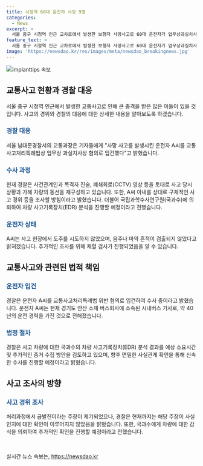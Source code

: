 ```yaml
---
title: 시청역 60대 운전자 사망 9명
categories:
  - News
excerpt: >
  서울 중구 시청역 인근 교차로에서 발생한 보행자 사망사고로 60대 운전자가 업무상과실치사상 혐의로 입건됐다. 사고차량은 국과수로 옮겨져 경찰의 EDR분석이 예정되고, 차량 사고 기록 분석에는 1∼2개월이 소요된다. 정용우 남대문경찰서 교통과장은 계속된 사실관계 확인과 결정적 증거 확보에 힘을 쏟고 있으며, 현장 보존과 증거 수집이 진행 중이라고 밝혔다. 현재 운전자에 대한 추가 조사와 채혈이 진행 중이며, 사건에 대한 전반적인 경위에 대해서는 아직 미지수이다.
feature_text: >
  서울 중구 시청역 인근 교차로에서 발생한 보행자 사망사고로 60대 운전자가 업무상과실치사상 혐의로 입건됐다. 사고차량은 국과수로 옮겨져 경찰의 EDR분석이 예정되고, 차량 사고 기록 분석에는 1∼2개월이 소요된다. 정용우 남대문경찰서 교통과장은 계속된 사실관계 확인과 결정적 증거 확보에 힘을 쏟고 있으며, 현장 보존과 증거 수집이 진행 중이라고 밝혔다. 현재 운전자에 대한 추가 조사와 채혈이 진행 중이며, 사건에 대한 전반적인 경위에 대해서는 아직 미지수이다.
image: 'https://newsdao.kr/res/images/meta/newsdao_breakingnews.jpg'
---
```


<p><img src="https://newsdao.kr/res/images/meta/newsdao_breakingnews.jpg" alt="implanttips 속보" /></p>

<h2 data-ke-size="size26">교통사고 현황과 경찰 대응</h2>

<p data-ke-size="size16">서울 중구 시청역 인근에서 발생한 교통사고로 인해 큰 충격을 받은 많은 이들이 있을 것입니다. 사고의 경위와 경찰의 대응에 대한 상세한 내용을 알아보도록 하겠습니다.</p>

<h3><b><span style="color: #1a5490;">경찰 대응</span></b></h3>

<p>서울 남대문경찰서의 교통과장은 기자들에게 "사망 사고를 발생시킨 운전자 A씨를 교통사고처리특례법상 업무상 과실치사상 혐의로 입건했다"고 밝혔습니다.</p>

<h3><b><span style="color: #1a5490;">수사 과정</span></b></h3>

<p>현재 경찰은 사건관계인과 목격자 진술, 폐쇄회로(CCTV) 영상 등을 토대로 사고 당시 상황과 가해 차량의 동선을 재구성하고 있습니다. 또한, A씨 아내를 상대로 구체적인 사고 경위 등을 조사할 방침이라고 밝혔습니다. 더불어 국립과학수사연구원(국과수)에 의뢰하여 차량 사고기록장치(EDR) 분석을 진행할 예정이라고 전했습니다.</p>

<h3><b><span style="color: #1a5490;">운전자 상태</span></b></h3>

<p>A씨는 사고 현장에서 도주를 시도하지 않았으며, 음주나 마약 흔적이 검출되지 않았다고 밝혀졌습니다. 추가적인 조사를 위해 채혈 검사가 진행되었음을 알 수 있습니다.</p>

<h2 data-ke-size="size26">교통사고와 관련된 법적 책임</h2>

<h3><b><span style="color: #1a5490;">운전자 입건</span></b></h3>

<p>경찰은 운전자 A씨를 교통사고처리특례법 위반 혐의로 입건하여 수사 중이라고 밝혔습니다. 운전자 A씨는 현재 경기도 안산 소재 버스회사에 소속된 시내버스 기사로, 약 40년의 운전 경력을 가진 것으로 전해졌습니다.</p>

<h3><b><span style="color: #1a5490;">법정 절차</span></b></h3>

<p>경찰은 사고 차량에 대한 국과수의 차량 사고기록장치(EDR) 분석 결과를 예상 소요시간 및 추가적인 증거 수집 방안을 검토하고 있으며, 향후 면밀한 사실관계 확인을 통해 신속한 수사를 진행할 예정이라고 밝혔습니다.</p>

<h2 data-ke-size="size26">사고 조사의 방향</h2>

<h3><b><span style="color: #1a5490;">사고 경위 조사</span></b></h3>

<p>처리과정에서 급발진이라는 주장이 제기되었으나, 경찰은 현재까지는 해당 주장이 사실인지에 대한 확인이 이루어지지 않았음을 밝혔습니다. 또한, 국과수에게 차량에 대한 감식을 의뢰하여 추가적인 확인을 진행할 예정이라고 전했습니다.</p>

<p data-ke-size="size16">&nbsp;</p>
실시간 뉴스 속보는, <a href="https://newsdao.kr" rel="dofollow">https://newsdao.kr</a>


